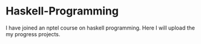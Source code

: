 # Haskell-Programming
I have joined an nptel course on haskell programming. Here I will upload the my progress projects.

